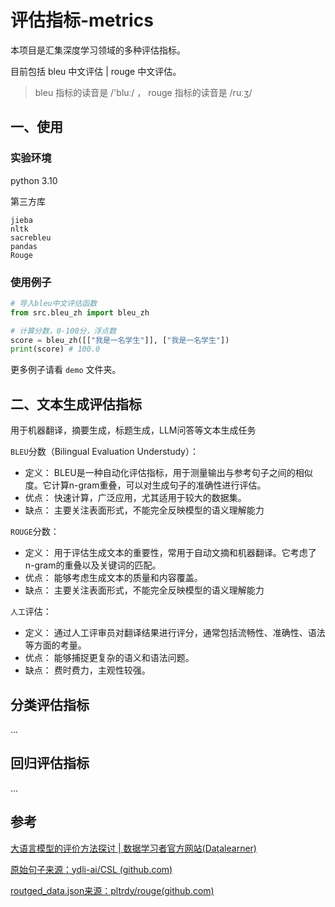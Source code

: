 # 评估指标-metrics

本项目是汇集深度学习领域的多种评估指标。

目前包括 bleu 中文评估 | rouge 中文评估。

> bleu 指标的读音是 /'bluː/   ， rouge 指标的读音是 /ruːʒ/

## 一、使用

### 实验环境

python 3.10

第三方库

```
jieba
nltk
sacrebleu
pandas
Rouge
```

### 使用例子

```python
# 导入bleu中文评估函数
from src.bleu_zh import bleu_zh

# 计算分数，0-100分，浮点数
score = bleu_zh([["我是一名学生"]], ["我是一名学生"])
print(score) # 100.0
```

更多例子请看 `demo` 文件夹。

## 二、文本生成评估指标

用于机器翻译，摘要生成，标题生成，LLM问答等文本生成任务

`BLEU`分数（Bilingual Evaluation Understudy）：

- 定义： BLEU是一种自动化评估指标，用于测量输出与参考句子之间的相似度。它计算n-gram重叠，可以对生成句子的准确性进行评估。
- 优点： 快速计算，广泛应用，尤其适用于较大的数据集。
- 缺点： 主要关注表面形式，不能完全反映模型的语义理解能力

`ROUGE`分数：

- 定义： 用于评估生成文本的重要性，常用于自动文摘和机器翻译。它考虑了n-gram的重叠以及关键词的匹配。
- 优点： 能够考虑生成文本的质量和内容覆盖。
- 缺点： 主要关注表面形式，不能完全反映模型的语义理解能力

`人工`评估：

- 定义： 通过人工评审员对翻译结果进行评分，通常包括流畅性、准确性、语法等方面的考量。
- 优点： 能够捕捉更复杂的语义和语法问题。
- 缺点： 费时费力，主观性较强。

## 分类评估指标

...

## 回归评估指标

...

## 参考

[大语言模型的评价方法探讨 | 数据学习者官方网站(Datalearner)](https://www.datalearner.com/llm-blogs/evaluation_methods_for_large_language_models)

[原始句子来源：ydli-ai/CSL (github.com)](https://github.com/ydli-ai/CSL)

[routged_data.json来源：pltrdy/rouge(github.com)](https://github.com/pltrdy/rouge)
